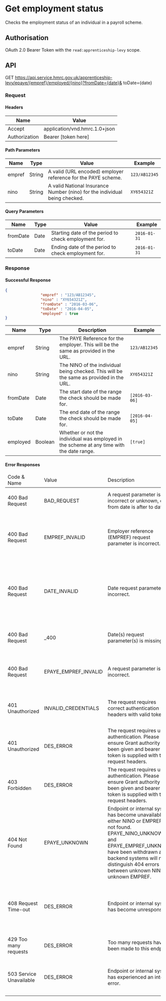 # Get employment status
Checks the employment status of an individual in a payroll scheme.



## Authorisation
OAuth 2.0 Bearer Token with the `read:apprenticeship-levy` scope.

## API
GET https://api.service.hmrc.gov.uk/apprenticeship-levy/epaye/{empref}/employed/{nino}?fromDate={date}& toDate={date}

### Request
#### Headers
| Name | Value |
| --- | --- |
|Accept|application/vnd.hmrc.1.0+json|
|Authorization|Bearer [token here]|


#### Path Parameters
| Name | Type | Value | Example |
| --- | --- | --- | --- |
|empref|String|A valid (URL encoded) employer reference for the PAYE scheme.|`123/AB12345`|
|nino|String|A valid National Insurance Number (nino) for the individual being checked.|`XY654321Z`|



#### Query Parameters
| Name | Type | Value | Example |
| --- | --- | --- | --- |
|fromDate|Date|Starting date of the period to check employment for.|`2016-01-31`|
|toDate|Date|Ending date of the period to check employment for.|`2016-01-31`|


### Response


#### Successful Response

```json
{
                "empref" : "123/AB12345",
                "nino" : "XY654321Z",
                "fromDate" : "2016-03-06",
                "toDate" : "2016-04-05",
                "employed" : true
}
```

| Name | Type | Description | Example |
| ---  | ---  | ---         | ---     |
|empref|String|The PAYE Reference for the employer. This will be the same as provided in the URL.|`123/AB12345`|
|nino|String|The NINO of the individual being checked. This will be the same as provided in the URL.|`XY654321Z`|
|fromDate|Date|The start date of the range the check should be made for.|`[2016-03-06]`|
|toDate|Date|The end date of the range the check should be made for.|`[2016-04-05]`|
|employed|Boolean|Whether or not the individual was employed in the scheme at any time with the date range.|`[true]`|


#### Error Responses
<table>
  <thead>
    <tr>
      <td>Code &amp; Name</td>
      <td>Value</td>
      <td>Description</td>
      <td>Example</td>
    </tr>
  </thead>
  <tbody>
<tr><td>400 Bad Request</td>
    <td>BAD_REQUEST</td>
    <td>A request parameter is incorrect or unknown, or from date is after to date.</td>
    <td><code>{
  "code": "BAD_REQUEST",
  "message": "From date was after to date"
}</code></td></tr><tr><td>400 Bad Request</td>
    <td>EMPREF_INVALID</td>
    <td>Employer reference (EMPREF) request parameter is incorrect.</td>
    <td><code>{
  "statusCode": "400",
  "message": "EMPREF_INVALID: '...' is in the wrong format. Should be ^\\d{3}/[0-9A-Z]{1,10}$ and url encoded."
}</code></td></tr><tr><td>400 Bad Request</td>
    <td>DATE_INVALID</td>
    <td>Date request parameter is incorrect.</td>
    <td><code>{
  "statusCode": "400",
  "message": "DATE_INVALID: '.....' date parameter is in the wrong format. Should be '^(\\d{4})-(0[1-9]|1[012])-(0[1-9]|[12][0-9]|3[01])$' where date is yyyy-MM-dd and year is 2000 or later."
}</code></td></tr><tr><td>400 Bad Request</td>
    <td>_400</td>
    <td>Date(s) request parameter(s) is missing.</td>
    <td><code>{
  "statusCode": "400",
  "message": "Missing parameter: fromDate/toDate"
}</code></td></tr><tr><td>400 Bad Request</td>
    <td>EPAYE_EMPREF_INVALID</td>
    <td>A request parameter is incorrect.</td>
    <td><code>{
  "code": "DES_ERROR",
  "message": "Auth unauthorised error: GET of '....' returned 401. Response body: ''"
}</code></td></tr><tr><td>401 Unauthorized</td>
    <td>INVALID_CREDENTIALS</td>
    <td>The request requires correct authentication headers with valid token.</td>
    <td><code>{
  "code": "INVALID_CREDENTIALS",
  "message": "Invalid Authentication information provided"
}</code></td></tr><tr><td>401 Unauthorized</td>
    <td>DES_ERROR</td>
    <td>The request requires user authentication. Please ensure Grant authority has been given and bearer token is supplied with the request headers.</td>
    <td><code>{
  "code": "DES_ERROR",
  "message": "Auth unauthorised error: GET of '...' returned 401. Response body: ''"
}</code></td></tr><tr><td>403 Forbidden</td>
    <td>DES_ERROR</td>
    <td>The request requires user authentication. Please ensure Grant authority has been given and bearer token is supplied with the request headers.</td>
    <td><code>{
  "code": "DES_ERROR",
  "message": "Auth forbidden error: GET of '...' returned 403. Response body: ''"
}</code></td></tr><tr><td>404 Not Found</td>
    <td>EPAYE_UNKNOWN</td>
    <td>Endpoint or internal system has become unavailable or either NINO or EMPREF are not found. EPAYE_NINO_UNKNOWN and EPAYE_EMPREF_UNKNOWN have been withdrawn as backend systems will not distinguish 404 errors between unknown NINO or unknown EMPREF.</td>
    <td><code>{
  "code": "EPAYE_UNKNOWN",
  "message": "The provided NINO or EMPREF was not recognised'"
}</code></td></tr><tr><td>408 Request Time-out</td>
    <td>DES_ERROR</td>
    <td>Endpoint or internal system has become unresponsive.</td>
    <td><code>{
  "code": "DES_ERROR",
  "message": "Auth not responding error: GET of '...' timed out with message 'Request timeout to localhost/127.0.0.1:8080 after 500 ms'"
}</code></td></tr><tr><td>429 Too many requests</td>
    <td>DES_ERROR</td>
    <td>Too many requests have been made to this endpoint</td>
    <td><code>{
  "code": "DES_ERROR",
  "message": "Too many requests"
}</code></td></tr><tr><td>503 Service Unavailable</td>
    <td>DES_ERROR</td>
    <td>Endpoint or internal system has experienced an internal error.</td>
    <td><code>{
  "code": "DES_ERROR",
  "message": "Auth 5xx error: GET of '....' returned 500. Response body: ''"
}</code></td></tr></table>